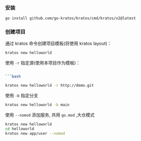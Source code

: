 

### 安装

```bash
go install github.com/go-kratos/kratos/cmd/kratos/v2@latest
```

### 创建项目
通过 kratos 命令创建项目模板(将使用 kratos layout)：

```bash
kratos new helloworld
```

使用 `-r` 指定源(使用本项目作为模板)：

```bash

```bash

kratos new helloworld -r http://demo.git

```

使用 `-b` 指定分支

```bash
kratos new helloworld -b main
```

使用 `--nomod` 添加服务, 共用 `go.mod` ,大仓模式

```bash
kratos new helloworld
cd helloworld
kratos new app/user --nomod
```
